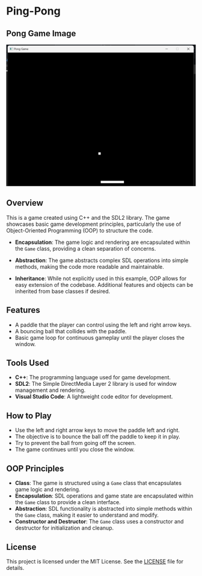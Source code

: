 # Ping-Pong
## Pong Game Image

![Pong Game](PingPong%20Game.png)

## Overview

This is a game created using C++ and the SDL2 library. The game showcases basic game development principles, particularly the use of Object-Oriented Programming (OOP) to structure the code. 

- **Encapsulation**: The game logic and rendering are encapsulated within the `Game` class, providing a clean separation of concerns.

- **Abstraction**: The game abstracts complex SDL operations into simple methods, making the code more readable and maintainable.

- **Inheritance**: While not explicitly used in this example, OOP allows for easy extension of the codebase. Additional features and objects can be inherited from base classes if desired.

## Features

- A paddle that the player can control using the left and right arrow keys.
- A bouncing ball that collides with the paddle.
- Basic game loop for continuous gameplay until the player closes the window.

## Tools Used

- **C++**: The programming language used for game development.
- **SDL2**: The Simple DirectMedia Layer 2 library is used for window management and rendering.
- **Visual Studio Code**: A lightweight code editor for development.

## How to Play

- Use the left and right arrow keys to move the paddle left and right.
- The objective is to bounce the ball off the paddle to keep it in play.
- Try to prevent the ball from going off the screen.
- The game continues until you close the window.

## OOP Principles

- **Class**: The game is structured using a `Game` class that encapsulates game logic and rendering.
- **Encapsulation**: SDL operations and game state are encapsulated within the `Game` class to provide a clean interface.
- **Abstraction**: SDL functionality is abstracted into simple methods within the `Game` class, making it easier to understand and modify.
- **Constructor and Destructor**: The `Game` class uses a constructor and destructor for initialization and cleanup.

## License

This project is licensed under the MIT License. See the [LICENSE](LICENSE) file for details.

